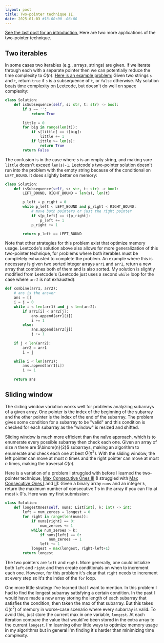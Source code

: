 ```yaml
---
layout: post
title: Two-pointer technique II.
date: 2025-01-03 #13:00:00 -06:00
---
```

[See the last post for an introduction.](https://transitioning-to-industry.org/Two-Pointer-Technique-I.html)  Here are two more applications of the two-pointer technique.

## Two iterables 

In some cases two iterables (e.g., arrays, strings) are given.  If we iterate through each with a separate pointer then we can potentially reduce the time complexity to $O(n)$.  [Here is an example problem:](https://leetcode.com/problems/is-subsequence/description/) Given two strings `s` and `t`, return `true` if `s` is a subsequence of `t`, or `false` otherwise.  My solution beats time complexity on Leetcode, but doesn't do well on space complexity:
```python
class Solution:
    def isSubsequence(self, s: str, t: str) -> bool:
        if s == '':
            return True
        
        little = 0
        for big in range(len(t)):
            if s[little] == t[big]:
                little += 1
            if little >= len(s):
                return True    
        return False
```
The confusion is in the case where `s` is an empty string, and making sure `little` doesn't exceed `len(s)-1`.  Leetcode's two-pointer solution doesn't run into the problem with the empty string because of the conditional on `LEFT_BOUND`.  It does slightly better on memory:
```python
class Solution:
    def isSubsequence(self, s: str, t: str) -> bool:
        LEFT_BOUND, RIGHT_BOUND = len(s), len(t)

        p_left = p_right = 0
        while p_left < LEFT_BOUND and p_right < RIGHT_BOUND:
            # move both pointers or just the right pointer
            if s[p_left] == t[p_right]:
                p_left += 1
            p_right += 1

        return p_left == LEFT_BOUND 
```
Note that other strategies for this problem exist that optimize memory usage.  Leetcode's solution above also allows for more generalization of this two-pointer technique, for problems where both iterables must be completely exhausted to complete the problem.  An example where this is necessary is given two sorted integer arrays `arr1` and `arr2`, return a new array that combines both of them and is also sorted.  My solution is slightly modified from Leetcode's (Leetcode just uses a second `while` loop for the case where `arr2` is not exhausted):
```python
def combine(arr1, arr2):
    # ans is the answer
    ans = []
    i = j = 0
    while i < len(arr1) and j < len(arr2):
        if arr1[i] < arr2[j]:
            ans.append(arr1[i])
            i += 1
        else:
            ans.append(arr2[j])
            j += 1
    
    if j < len(arr2):
        arr2 = arr1
        i = j 

    while i < len(arr1):
        ans.append(arr1[i])
        i += 1
     
    return ans
```

## Sliding window

The sliding window variation works well for problems analyzing subarrays of a given array.  One pointer is the index of the beginning of the subarray and the other pointer is the index of the end of the subarray.  The problem gives some condition for a subarray to be "valid" and this condition is checked for each subarray as the "window" is resized and shifted.

Sliding window is much more efficient than the na&iuml;ve approach, which is to enumerate every possible subarray then check each one.  Given an array of size $n$ there are $\binom{n}{2}$ subarrays, making an algorithm to enumerate and check each one at best $O(n^2)$.  With the sliding window, the left pointer can move at most $n$ times and the right pointer can move at most $n$ times, making the traversal $O(n)$.  

Here is a variation of a problem I struggled with before I learned the two-pointer technique, [Max Consecutive Ones III](https://leetcode.com/problems/max-consecutive-ones-iii/description/) (I struggled with [Max Consecutive Ones I](https://leetcode.com/problems/max-consecutive-ones/description/) and [II](https://leetcode.com/problems/max-consecutive-ones-ii/description/)): Given a binary array `nums` and an integer `k`, return the maximum number of consecutive 1's in the array if you can flip at most `k` 0's.  Here was my first submission:
```python
class Solution:
    def longestOnes(self, nums: List[int], k: int) -> int:
        left = num_zeroes = longest = 0
        for right in range(len(nums)):
            if nums[right] == 0:
                num_zeroes += 1
            while num_zeroes > k:
                if nums[left] == 0: 
                    num_zeroes -= 1
                left += 1
            longest = max(longest, right-left+1)
        return longest 
```
The two pointers are `left` and `right`.  More generally, one could initialize both `left` and `right` and then create conditionals on when to increment each one.  However, for this problem it's clear that `right` needs to increment at every step so it's the index of the `for` loop.

One more little strategy I've learned that I want to mention.  In this problem I had to find the longest subarray satisfying a certain condition.  In the past I would have made a new array storing the length of each subarray that satisfies the condition, then taken the max of that subarray.  But this takes $O(n^2)$ of memory in worse-case scenario where every subarray is valid.  To avoid this, just store the current max in one variable, `longest`.  At each iteration compare the value that would've been stored in the extra array to the current `longest`.  I'm learning other little ways to optimize memory usage in my algorithms but in general I'm finding it's harder than minimizing time complexity.